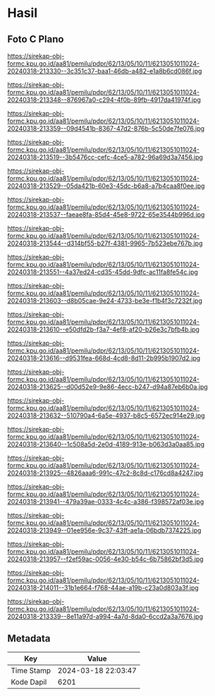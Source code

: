 # Hasil

## Foto C Plano

https://sirekap-obj-formc.kpu.go.id/aa81/pemilu/pdpr/62/13/05/10/11/6213051011024-20240318-213330--3c351c37-baa1-46db-a482-e1a8b6cd086f.jpg

https://sirekap-obj-formc.kpu.go.id/aa81/pemilu/pdpr/62/13/05/10/11/6213051011024-20240318-213348--876967a0-c294-4f0b-89fb-4917da41974f.jpg

https://sirekap-obj-formc.kpu.go.id/aa81/pemilu/pdpr/62/13/05/10/11/6213051011024-20240318-213359--09d4541b-8367-47d2-876b-5c50de7fe076.jpg

https://sirekap-obj-formc.kpu.go.id/aa81/pemilu/pdpr/62/13/05/10/11/6213051011024-20240318-213519--3b5476cc-cefc-4ce5-a782-96a69d3a7456.jpg

https://sirekap-obj-formc.kpu.go.id/aa81/pemilu/pdpr/62/13/05/10/11/6213051011024-20240318-213529--05da421b-60e3-45dc-b6a8-a7b4caa8f0ee.jpg

https://sirekap-obj-formc.kpu.go.id/aa81/pemilu/pdpr/62/13/05/10/11/6213051011024-20240318-213537--faeae8fa-85d4-45e8-9722-65e3544b996d.jpg

https://sirekap-obj-formc.kpu.go.id/aa81/pemilu/pdpr/62/13/05/10/11/6213051011024-20240318-213544--d314bf55-b27f-4381-9965-7b523ebe767b.jpg

https://sirekap-obj-formc.kpu.go.id/aa81/pemilu/pdpr/62/13/05/10/11/6213051011024-20240318-213551--4a37ed24-cd35-45dd-9dfc-ac11fa8fe54c.jpg

https://sirekap-obj-formc.kpu.go.id/aa81/pemilu/pdpr/62/13/05/10/11/6213051011024-20240318-213603--d8b05cae-9e24-4733-be3e-f1b4f3c7232f.jpg

https://sirekap-obj-formc.kpu.go.id/aa81/pemilu/pdpr/62/13/05/10/11/6213051011024-20240318-213610--e50dfd2b-f3a7-4ef8-af20-b26e3c7bfb4b.jpg

https://sirekap-obj-formc.kpu.go.id/aa81/pemilu/pdpr/62/13/05/10/11/6213051011024-20240318-213616--d9531fea-668d-4cd8-8d11-2b995b1907d2.jpg

https://sirekap-obj-formc.kpu.go.id/aa81/pemilu/pdpr/62/13/05/10/11/6213051011024-20240318-213625--d00d52e9-9e86-4ecc-b247-d94a87eb6b0a.jpg

https://sirekap-obj-formc.kpu.go.id/aa81/pemilu/pdpr/62/13/05/10/11/6213051011024-20240318-213632--510790a4-6a5e-4937-b8c5-6572ec914e29.jpg

https://sirekap-obj-formc.kpu.go.id/aa81/pemilu/pdpr/62/13/05/10/11/6213051011024-20240318-213640--1c508a5d-2e0d-4189-913e-b063d3a0aa85.jpg

https://sirekap-obj-formc.kpu.go.id/aa81/pemilu/pdpr/62/13/05/10/11/6213051011024-20240318-213925--4826aaa6-991c-47c2-8c8d-c176cd8a4247.jpg

https://sirekap-obj-formc.kpu.go.id/aa81/pemilu/pdpr/62/13/05/10/11/6213051011024-20240318-213941--479a39ae-0333-4c4c-a386-f398572af03e.jpg

https://sirekap-obj-formc.kpu.go.id/aa81/pemilu/pdpr/62/13/05/10/11/6213051011024-20240318-213949--01ee956e-9c37-43ff-ae1a-06bdb7374225.jpg

https://sirekap-obj-formc.kpu.go.id/aa81/pemilu/pdpr/62/13/05/10/11/6213051011024-20240318-213957--f2ef59ac-0056-4e30-b54c-6b75862bf3d5.jpg

https://sirekap-obj-formc.kpu.go.id/aa81/pemilu/pdpr/62/13/05/10/11/6213051011024-20240318-214011--31b1e664-f768-44ae-a19b-c23a0d803a3f.jpg

https://sirekap-obj-formc.kpu.go.id/aa81/pemilu/pdpr/62/13/05/10/11/6213051011024-20240318-213339--8e11a97d-a994-4a7d-8da0-6ccd2a3a7676.jpg


## Metadata

| Key        | Value               |
| ---------- | ------------------- |
| Time Stamp | 2024-03-18 22:03:47 |
| Kode Dapil | 6201                |



